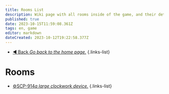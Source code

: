 ```yaml
---
title: Rooms List
description: Wiki page with all rooms inside of the game, and their detailed description.
published: true
date: 2023-10-15T11:59:08.361Z
tags: en, game
editor: markdown
dateCreated: 2023-10-12T19:22:58.377Z
---
```


- [:arrow_backward: Back *Go back to the home page.*](/en/home)
{.links-list}
# Rooms
- [:gear:SCP-914*a large clockwork device.*](/en/game/rooms/scp914)
{.links-list}